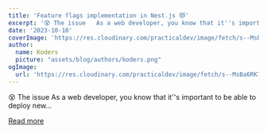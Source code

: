 ```yaml
---
title: 'Feature flags implementation in Nest.js 😻'
excerpt: '😵 The issue   As a web developer, you know that it''s important to be able to deploy new...'
date: '2023-10-10'
coverImage: 'https://res.cloudinary.com/practicaldev/image/fetch/s--MsBa6RK7--/c_imagga_scale,f_auto,fl_progressive,h_420,q_auto,w_1000/https://dev-to-uploads.s3.amazonaws.com/uploads/articles/5m04v48rceryjr2zd0ce.png'
author:
  name: Koders
  picture: "assets/blog/authors/koders.png"
ogImage:
  url: 'https://res.cloudinary.com/practicaldev/image/fetch/s--MsBa6RK7--/c_imagga_scale,f_auto,fl_progressive,h_420,q_auto,w_1000/https://dev-to-uploads.s3.amazonaws.com/uploads/articles/5m04v48rceryjr2zd0ce.png'
---
```


😵 The issue   As a web developer, you know that it''s important to be able to deploy new...

[Read more](https://dev.to/ed_lcrt/feature-flags-implementation-in-nestjs-3o6o)
